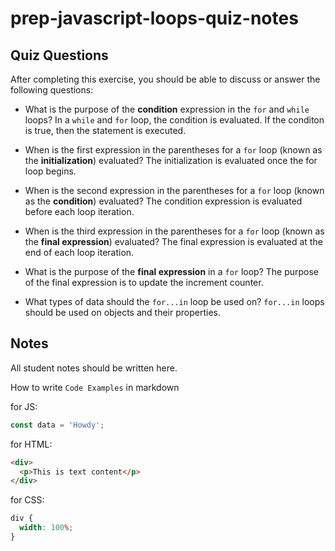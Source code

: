 # prep-javascript-loops-quiz-notes

## Quiz Questions

After completing this exercise, you should be able to discuss or answer the following questions:

- What is the purpose of the **condition** expression in the `for` and `while` loops?
  In a `while` and `for` loop, the condition is evaluated. If the conditon is true, then the statement is executed.

- When is the first expression in the parentheses for a `for` loop (known as the **initialization**) evaluated?
  The initialization is evaluated once the for loop begins.

- When is the second expression in the parentheses for a `for` loop (known as the **condition**) evaluated?
  The condition expression is evaluated before each loop iteration.

- When is the third expression in the parentheses for a `for` loop (known as the **final expression**) evaluated?
  The final expression is evaluated at the end of each loop iteration.

- What is the purpose of the **final expression** in a `for` loop?
  The purpose of the final expression is to update the increment counter.

- What types of data should the `for...in` loop be used on?
  `for...in` loops should be used on objects and their properties.

## Notes

All student notes should be written here.

How to write `Code Examples` in markdown

for JS:

```javascript
const data = 'Howdy';
```

for HTML:

```html
<div>
  <p>This is text content</p>
</div>
```

for CSS:

```css
div {
  width: 100%;
}
```
